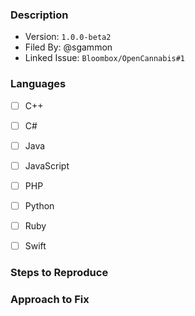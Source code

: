 
### Description

- Version: `1.0.0-beta2`
- Filed By: @sgammon
- Linked Issue: `Bloombox/OpenCannabis#1`

<!-- Describe what happened. Include as much detail as necessary. -->

### Languages

<!-- If the problem is language specific, outline which languages
     are impacted. -->

- [ ] C++
- [ ] C#
- [ ] Java
- [ ] JavaScript
- [ ] PHP
- [ ] Python
- [ ] Ruby
- [ ] Swift


### Steps to Reproduce

<!-- If applicable, outline steps to reproduce this issue. -->


### Approach to Fix

<!-- Describe what you did, why it fixes the issue, and so on. -->
